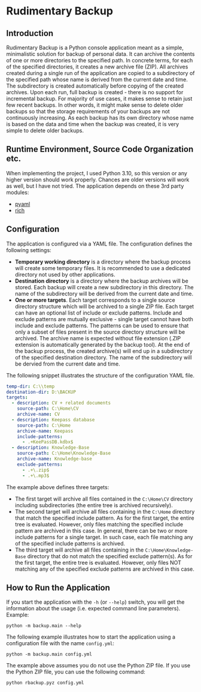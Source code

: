 # Rudimentary Backup

## Introduction
Rudimentary Backup is a Python console application meant as a simple, minimalistic solution for backup of personal data. It can archive the contents of one or more directories to the specified path. In concrete terms, for each of the specified directories, it creates a new archive file (ZIP). All archives created during a single run of the application are copied to a subdirectory of the specified path whose name is derived from the current date and time. The subdirectory is created automatically before copying of the created archives.
Upon each run, full backup is created - there is no support for incremental backup. For majority of use cases, it makes sense to retain just few recent backups. In other words, it might make sense to delete older backups so that the storage requirements of your backups are not continuously increasing. As each backup has its own directory whose name is based on the data and time when the backup was created, it is very simple to delete older backups.

## Runtime Environment, Source Code Organization etc.
When implementing the project, I used Python 3.10, so this version or any higher version should work properly. Chances are older versions will work as well, but I have not tried. The application depends on these 3rd party modules:
* [pyaml](https://pypi.org/project/pyaml)
* [rich](https://pypi.org/project/rich)

## Configuration
The application is configured via a YAML file. The configuration defines the following settings:
* **Temporary working directory** is a directory where the backup process will create some temporary files. It is recommended to use a dedicated directory not used by other applications.
* **Destination directory** is a directory where the backup archives will be stored. Each backup will create a new subdirectory in this directory. The name of the subdirectory will be derived from the current date and time.
* **One or more targets**. Each target corresponds to a single source directory structure which will be archived to a single ZIP file. Each target can have an optional list of include or exclude patterns.  Include and exclude patterns are mutually exclusive - single target cannot have both include and exclude patterns. The patterns can be used to ensure that only a subset of files present in the source directory structure will be archived. The archive name is expected without file extension (.ZIP extension is automatically generated by the backup tool). At the end of the backup process, the created archive(s) will end up in a subdirectory of the specified destination directory. The name of the subdirectory will be dervied from the current date and time.

The following snippet illustrates the structure of the configuration YAML file.

```yaml
temp-dir: C:\\temp
destination-dir: D:\BACKUP
targets:
  - description: CV + related documents
    source-path: C:\Home\CV
    archive-name: CV
  - description: Keepass database
    source-path: C:\Home
    archive-name: Keepass
    include-patterns:
      - .+KeePassDB.kdbx$
  - description: Knowledge-Base
    source-path: C:\Home\Knowledge-Base
    archive-name: Knowledge-base
    exclude-patterns:
      - .+\.zip$
      - .+\.mp3$
```

The example above defines three targets:
* The first target will archive all files contained in the <code>C:\Home\CV</code> directory including subdirectories (the entire tree is archived recursively).
* The second target will archive all files containing in the <code>C:\Home</code> directory that match the specified include pattern. As for the first target, the entire tree is evaluated. However, only files matching the specified include pattern are archived in this case. In general, there can be two or more include patterns for a single target. In such case, each file matching any of the specified include patterns is archived.
* The third target will archive all files containing in the <code>C:\Home\Knowledge-Base</code> directory that do not match the specified exclude pattern(s). As for the first target, the entire tree is evaluated. However, only files NOT matching any of the specified exclude patterns are archived in this case.

## How to Run the Application
If you start the application with the <code>-h</code> (or <code>--help</code>) switch, you will get the information about the usage (i.e. expected command line parameters). Example:
```
python -m backup.main --help
```

The following example illustrates how to start the application using a configuration file with the name <code>config.yml</code>:
```
python -m backup.main config.yml
```

The example above assumes you do not use the Python ZIP file. If you use the Python ZIP file, you can use the following command:
```
python rbackup.pyz config.yml
```
